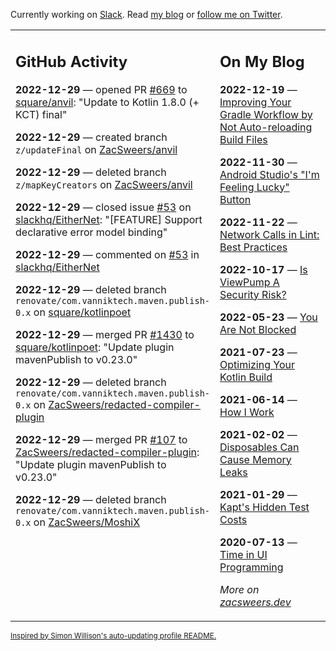 Currently working on [Slack](https://slack.com/). Read [my blog](https://zacsweers.dev/) or [follow me on Twitter](https://twitter.com/ZacSweers).

<table><tr><td valign="top" width="60%">

## GitHub Activity
<!-- githubActivity starts -->
**2022-12-29** — opened PR [#669](https://github.com/square/anvil/pull/669) to [square/anvil](https://github.com/square/anvil): "Update to Kotlin 1.8.0 (+ KCT) final"

**2022-12-29** — created branch `z/updateFinal` on [ZacSweers/anvil](https://github.com/ZacSweers/anvil)

**2022-12-29** — deleted branch `z/mapKeyCreators` on [ZacSweers/anvil](https://github.com/ZacSweers/anvil)

**2022-12-29** — closed issue [#53](https://github.com/slackhq/EitherNet/issues/53) on [slackhq/EitherNet](https://github.com/slackhq/EitherNet): "[FEATURE] Support declarative error model binding"

**2022-12-29** — commented on [#53](https://github.com/slackhq/EitherNet/issues/53#issuecomment-1367462729) in [slackhq/EitherNet](https://github.com/slackhq/EitherNet)

**2022-12-29** — deleted branch `renovate/com.vanniktech.maven.publish-0.x` on [square/kotlinpoet](https://github.com/square/kotlinpoet)

**2022-12-29** — merged PR [#1430](https://github.com/square/kotlinpoet/pull/1430) to [square/kotlinpoet](https://github.com/square/kotlinpoet): "Update plugin mavenPublish to v0.23.0"

**2022-12-29** — deleted branch `renovate/com.vanniktech.maven.publish-0.x` on [ZacSweers/redacted-compiler-plugin](https://github.com/ZacSweers/redacted-compiler-plugin)

**2022-12-29** — merged PR [#107](https://github.com/ZacSweers/redacted-compiler-plugin/pull/107) to [ZacSweers/redacted-compiler-plugin](https://github.com/ZacSweers/redacted-compiler-plugin): "Update plugin mavenPublish to v0.23.0"

**2022-12-29** — deleted branch `renovate/com.vanniktech.maven.publish-0.x` on [ZacSweers/MoshiX](https://github.com/ZacSweers/MoshiX)
<!-- githubActivity ends -->
</td><td valign="top" width="40%">

## On My Blog
<!-- blog starts -->
**2022-12-19** — [Improving Your Gradle Workflow by Not Auto-reloading Build Files](https://www.zacsweers.dev/improving-your-workflow-by-not-auto-reloading-build-files/)

**2022-11-30** — [Android Studio's "I'm Feeling Lucky" Button](https://www.zacsweers.dev/android-studios-im-feeling-lucky-button/)

**2022-11-22** — [Network Calls in Lint: Best Practices](https://www.zacsweers.dev/network-calls-in-lint-best-practices/)

**2022-10-17** — [Is ViewPump A Security Risk?](https://www.zacsweers.dev/is-viewpump-a-security-risk/)

**2022-05-23** — [You Are Not Blocked](https://www.zacsweers.dev/you-are-not-blocked/)

**2021-07-23** — [Optimizing Your Kotlin Build](https://www.zacsweers.dev/optimizing-your-kotlin-build/)

**2021-06-14** — [How I Work](https://www.zacsweers.dev/how-i-work/)

**2021-02-02** — [Disposables Can Cause Memory Leaks](https://www.zacsweers.dev/disposables-can-cause-memory-leaks/)

**2021-01-29** — [Kapt's Hidden Test Costs](https://www.zacsweers.dev/kapts-hidden-test-costs/)

**2020-07-13** — [Time in UI Programming](https://www.zacsweers.dev/time-in-ui/)
<!-- blog ends -->
_More on [zacsweers.dev](https://zacsweers.dev/)_
</td></tr></table>

<sub><a href="https://simonwillison.net/2020/Jul/10/self-updating-profile-readme/">Inspired by Simon Willison's auto-updating profile README.</a></sub>